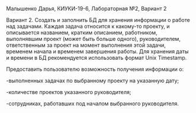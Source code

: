 Малышенко Дарья, КИУКИ-19-6, Лабораторная №2, Вариант 2

Вариант 2. Создать и заполнить БД для хранения информации о работе над задачами. Каждая задача относится к какому-то проекту, и описывается названием, кратким описанием, работником, выполнявшим проект (может быть больше одного), руководителем, ответственным за проект на момент выполнения этой задачи, временем начала и временем завершения работы. Для хранения даты и времени в БД рекомендуется использовать формат Unix Timestamp.

Предоставить пользователю возможность получения информации о:

-выполненных задачах по выбранному проекту на указанную дату;

-количестве проектов указанного руководителя;

-сотрудниках, работавших под началом выбранного руководителя.

